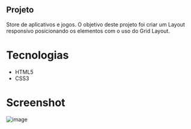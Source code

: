 ## Projeto

Store de aplicativos e jogos.
O objetivo deste projeto foi criar um Layout responsivo posicionando os elementos com o uso do Grid Layout.

# Tecnologias

- HTML5
- CSS3

# Screenshot

![image]()

